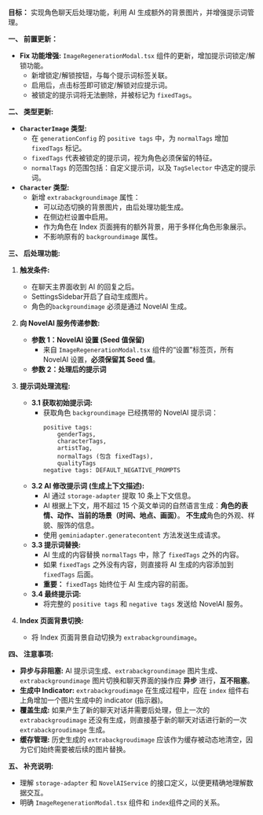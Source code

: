 
**目标：** 实现角色聊天后处理功能，利用 AI 生成额外的背景图片，并增强提示词管理。

**一、 前置更新：**

*   **Fix 功能增强:**  `ImageRegenerationModal.tsx` 组件的更新，增加提示词锁定/解锁功能。
    *   新增锁定/解锁按钮，与每个提示词标签关联。
    *   启用后，点击标签即可锁定/解锁对应提示词。
    *   被锁定的提示词将无法删除，并被标记为 `fixedTags`。

**二、 类型更新:**

*   **`CharacterImage` 类型:**
    *   在 `generationConfig` 的 `positive tags` 中，为 `normalTags` 增加 `fixedTags` 标记。
    *   `fixedTags` 代表被锁定的提示词，视为角色必须保留的特征。
    *   `normalTags` 的范围包括：自定义提示词，以及 `TagSelector` 中选定的提示词。
*   **`Character` 类型:**
    *   新增 `extrabackgroundimage` 属性：
        *   可以动态切换的背景图片，由后处理功能生成。
        *   在侧边栏设置中启用。
        *   作为角色在 Index 页面拥有的额外背景，用于多样化角色形象展示。
        *   不影响原有的 `backgroundimage` 属性。

**三、 后处理功能:**

1.  **触发条件:**
    *   在聊天主界面收到 AI 的回复之后。
    *   SettingsSidebar开启了自动生成图片。
    *   角色的`backgroundimage` 必须是通过 NovelAI 生成。

2.  **向 NovelAI 服务传递参数:**
    *   **参数 1：NovelAI 设置 (Seed 值保留)**
        *   来自 `ImageRegenerationModal.tsx` 组件的“设置”标签页，所有 NovelAI 设置，**必须保留其 Seed 值**。
    *   **参数 2：处理后的提示词**

3.  **提示词处理流程:**
    *   **3.1 获取初始提示词:**
        *   获取角色 `backgroundimage` 已经携带的 NovelAI 提示词：
            ```
            positive tags:
                genderTags,
                characterTags,
                artistTag,
                normalTags (包含 fixedTags),
                qualityTags
            negative tags: DEFAULT_NEGATIVE_PROMPTS
            ```
    *   **3.2 AI 修改提示词 (生成上下文描述):**
        *   AI 通过 `storage-adapter` 提取 10 条上下文信息。
        *   AI 根据上下文，用不超过 15 个英文单词的自然语言生成：**角色的表情、动作、当前的场景（时间、地点、画面）**。 **不生成**角色的外观、样貌、服饰的信息。
        *   使用 `geminiadapter.generatecontent` 方法发送生成请求。
    *   **3.3  提示词替换:**
        *   AI 生成的内容替换 `normalTags` 中，除了 `fixedTags` 之外的内容。
        *   如果 `fixedTags` 之外没有内容，则直接将 AI 生成的内容添加到 `fixedTags` 后面。
        *   **重要：** `fixedTags` 始终位于 AI 生成内容的前面。
    *   **3.4 最终提示词:**
        *   将完整的 `positive tags` 和 `negative tags` 发送给 NovelAI 服务。

4.  **Index 页面背景切换:**
    *   将 Index 页面背景自动切换为 `extrabackgroundimage`。

**四、 注意事项:**

*   **异步与非阻塞:** AI 提示词生成、`extrabackgroundimage` 图片生成、`extrabackgroundimage` 图片切换和聊天界面的操作应 **异步** 进行，**互不阻塞**。
*   **生成中 Indicator:**  `extrabackgroudimage` 在生成过程中，应在 `index` 组件右上角增加一个图片生成中的 indicator (指示器)。
*   **覆盖生成:** 如果产生了新的聊天对话并需要后处理，但上一次的 `extrabackgroudimage` 还没有生成，则直接基于新的聊天对话进行新的一次 `extrabackgroudimage` 生成。
*   **缓存管理:** 历史生成的 `extrabackgroudimage` 应该作为缓存被动态地清空，因为它们始终需要被后续的图片替换。

**五、 补充说明:**

*  理解 `storage-adapter` 和 `NovelAIService` 的接口定义，以便更精确地理解数据交互。
*  明确 `ImageRegenerationModal.tsx` 组件和 `index`组件之间的关系。
